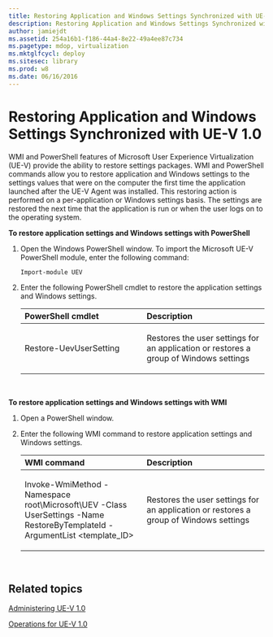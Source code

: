```yaml
---
title: Restoring Application and Windows Settings Synchronized with UE-V 1.0
description: Restoring Application and Windows Settings Synchronized with UE-V 1.0
author: jamiejdt
ms.assetid: 254a16b1-f186-44a4-8e22-49a4ee87c734
ms.pagetype: mdop, virtualization
ms.mktglfcycl: deploy
ms.sitesec: library
ms.prod: w8
ms.date: 06/16/2016
---
```



# Restoring Application and Windows Settings Synchronized with UE-V 1.0


WMI and PowerShell features of Microsoft User Experience Virtualization (UE-V) provide the ability to restore settings packages. WMI and PowerShell commands allow you to restore application and Windows settings to the settings values that were on the computer the first time the application launched after the UE-V Agent was installed. This restoring action is performed on a per-application or Windows settings basis. The settings are restored the next time that the application is run or when the user logs on to the operating system.

**To restore application settings and Windows settings with PowerShell**

1.  Open the Windows PowerShell window. To import the Microsoft UE-V PowerShell module, enter the following command:

    ``` syntax
    Import-module UEV
    ```

2.  Enter the following PowerShell cmdlet to restore the application settings and Windows settings.

    <table>
    <colgroup>
    <col width="50%" />
    <col width="50%" />
    </colgroup>
    <thead>
    <tr class="header">
    <th align="left"><strong>PowerShell cmdlet</strong></th>
    <th align="left"><strong>Description</strong></th>
    </tr>
    </thead>
    <tbody>
    <tr class="odd">
    <td align="left"><p>Restore-UevUserSetting</p></td>
    <td align="left"><p>Restores the user settings for an application or restores a group of Windows settings</p></td>
    </tr>
    </tbody>
    </table>

     

**To restore application settings and Windows settings with WMI**

1.  Open a PowerShell window.

2.  Enter the following WMI command to restore application settings and Windows settings.

    <table>
    <colgroup>
    <col width="50%" />
    <col width="50%" />
    </colgroup>
    <thead>
    <tr class="header">
    <th align="left"><strong>WMI command</strong></th>
    <th align="left"><strong>Description</strong></th>
    </tr>
    </thead>
    <tbody>
    <tr class="odd">
    <td align="left"><p>Invoke-WmiMethod -Namespace root\Microsoft\UEV -Class UserSettings -Name RestoreByTemplateId -ArgumentList &lt;template_ID&gt;</p></td>
    <td align="left"><p>Restores the user settings for an application or restores a group of Windows settings</p></td>
    </tr>
    </tbody>
    </table>

     

## Related topics


[Administering UE-V 1.0](administering-ue-v-10.md)

[Operations for UE-V 1.0](operations-for-ue-v-10.md)

 

 





